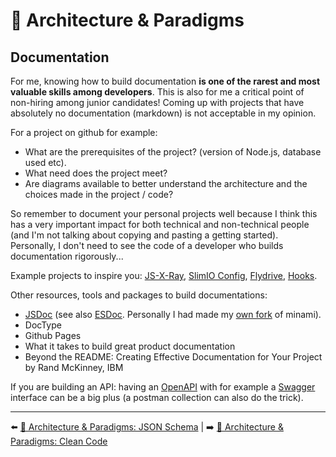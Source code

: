# 🌇 Architecture & Paradigms

## Documentation

For me, knowing how to build documentation **is one of the rarest and most valuable skills among developers**. This is also for me a critical point of non-hiring among junior candidates! Coming up with projects that have absolutely no documentation (markdown) is not acceptable in my opinion.

For a project on github for example:

- What are the prerequisites of the project? (version of Node.js, database used etc).
- What need does the project meet?
- Are diagrams available to better understand the architecture and the choices made in the project / code?

So remember to document your personal projects well because I think this has a very important impact for both technical and non-technical people (and I'm not talking about copying and pasting a getting started). Personally, I don't need to see the code of a developer who builds documentation rigorously...

Example projects to inspire you: [JS-X-Ray](https://github.com/fraxken/js-x-ray), [SlimIO Config](https://github.com/SlimIO/Config), [Flydrive](https://github.com/Slynova-Org/flydrive), [Hooks](https://github.com/poppinss/hooks).

Other resources, tools and packages to build documentations:

- [JSDoc](https://jsdoc.app/) (see also [ESDoc](https://esdoc.org/). Personally I had made my [own fork](https://github.com/fraxken/minami) of minami).
- DocType
- Github Pages
- What it takes to build great product documentation
- Beyond the README: Creating Effective Documentation for Your Project by Rand McKinney, IBM

If you are building an API: having an [OpenAPI](https://swagger.io/specification/) with for example a [Swagger](https://swagger.io/tools/swagger-ui/) interface can be a big plus (a postman collection can also do the trick).

---

⬅️ [🌇 Architecture & Paradigms: JSON Schema](./json-schema.md) |
➡️ [🌇 Architecture & Paradigms: Clean Code](./clean-code.md)